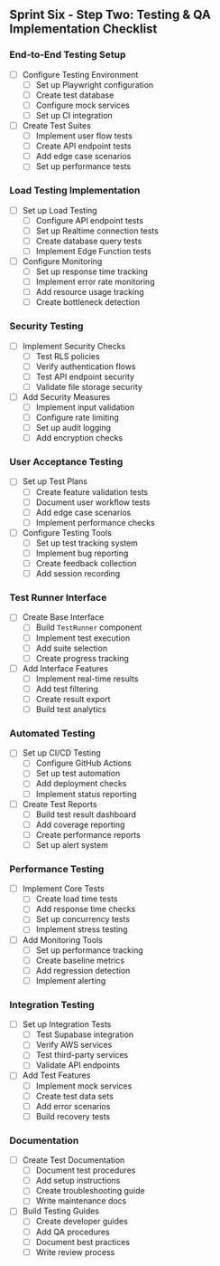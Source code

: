 ## Sprint Six - Step Two: Testing & QA Implementation Checklist

### End-to-End Testing Setup
- [ ] Configure Testing Environment
  - [ ] Set up Playwright configuration
  - [ ] Create test database
  - [ ] Configure mock services
  - [ ] Set up CI integration

- [ ] Create Test Suites
  - [ ] Implement user flow tests
  - [ ] Create API endpoint tests
  - [ ] Add edge case scenarios
  - [ ] Set up performance tests

### Load Testing Implementation
- [ ] Set up Load Testing
  - [ ] Configure API endpoint tests
  - [ ] Set up Realtime connection tests
  - [ ] Create database query tests
  - [ ] Implement Edge Function tests

- [ ] Configure Monitoring
  - [ ] Set up response time tracking
  - [ ] Implement error rate monitoring
  - [ ] Add resource usage tracking
  - [ ] Create bottleneck detection

### Security Testing
- [ ] Implement Security Checks
  - [ ] Test RLS policies
  - [ ] Verify authentication flows
  - [ ] Test API endpoint security
  - [ ] Validate file storage security

- [ ] Add Security Measures
  - [ ] Implement input validation
  - [ ] Configure rate limiting
  - [ ] Set up audit logging
  - [ ] Add encryption checks

### User Acceptance Testing
- [ ] Set up Test Plans
  - [ ] Create feature validation tests
  - [ ] Document user workflow tests
  - [ ] Add edge case scenarios
  - [ ] Implement performance checks

- [ ] Configure Testing Tools
  - [ ] Set up test tracking system
  - [ ] Implement bug reporting
  - [ ] Create feedback collection
  - [ ] Add session recording

### Test Runner Interface
- [ ] Create Base Interface
  - [ ] Build `TestRunner` component
  - [ ] Implement test execution
  - [ ] Add suite selection
  - [ ] Create progress tracking

- [ ] Add Interface Features
  - [ ] Implement real-time results
  - [ ] Add test filtering
  - [ ] Create result export
  - [ ] Build test analytics

### Automated Testing
- [ ] Set up CI/CD Testing
  - [ ] Configure GitHub Actions
  - [ ] Set up test automation
  - [ ] Add deployment checks
  - [ ] Implement status reporting

- [ ] Create Test Reports
  - [ ] Build test result dashboard
  - [ ] Add coverage reporting
  - [ ] Create performance reports
  - [ ] Set up alert system

### Performance Testing
- [ ] Implement Core Tests
  - [ ] Create load time tests
  - [ ] Add response time checks
  - [ ] Set up concurrency tests
  - [ ] Implement stress testing

- [ ] Add Monitoring Tools
  - [ ] Set up performance tracking
  - [ ] Create baseline metrics
  - [ ] Add regression detection
  - [ ] Implement alerting

### Integration Testing
- [ ] Set up Integration Tests
  - [ ] Test Supabase integration
  - [ ] Verify AWS services
  - [ ] Test third-party services
  - [ ] Validate API endpoints

- [ ] Add Test Features
  - [ ] Implement mock services
  - [ ] Create test data sets
  - [ ] Add error scenarios
  - [ ] Build recovery tests

### Documentation
- [ ] Create Test Documentation
  - [ ] Document test procedures
  - [ ] Add setup instructions
  - [ ] Create troubleshooting guide
  - [ ] Write maintenance docs

- [ ] Build Testing Guides
  - [ ] Create developer guides
  - [ ] Add QA procedures
  - [ ] Document best practices
  - [ ] Write review process 